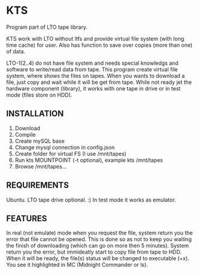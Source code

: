 # KTS
Program part of LTO tape library.

KTS work with LTO without ltfs and provide virtual file system (with long time cache) for user. Also has function to save over copies (more than one) of data.

LTO-1(2..4) do not have file system and needs special knowledgs and software to write/read data from tape. This program create virtual file system, where shows the files on tapes. When you wants to download a file, just copy and wait while it will be get from tape. While not ready jet the hardware component (library), it works with one tape in drive or in test mode (files store on HDD).


INSTALLATION
------------

1. Download
2. Compile
3. Create mySQL base
4. Change mysql connection in config.json
5. Create folder for virtual FS (I use /mnt/tapes)
6. Run kts MOUNTPOINT (-t optional), example kts /mnt/tapes
7. Browse /mnt/tapes...


REQUIREMENTS
------------

Ubuntu. LTO tape drive optional. :) In test mode it works as emulator.


FEATURES
--------

In real (not emulate) mode when you request the file, system return you the error that file cannot be opened. This is done so as not to keep you waiting the finish of downloading (which can go on more then 5 minutes). System return you the error, but immideatly start to copy file from tape to HDD. When it will be ready, the file(s) status will be changed to executable (+x). You see it highlighted in MC (Midnight Commander or ls).